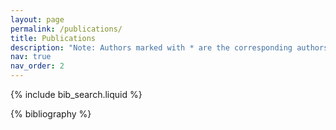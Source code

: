 ```yaml
---
layout: page
permalink: /publications/
title: Publications
description: "Note: Authors marked with * are the corresponding authors. Papers marked with † use alphabetic ordering of authors, following the convention of theoretical computer science."
nav: true
nav_order: 2
---
```


<!-- _pages/publications.md -->

<!-- Bibsearch Feature -->

{% include bib_search.liquid %}

<div class="publications">

{% bibliography %}

</div>
